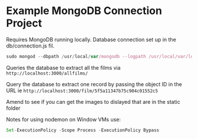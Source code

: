 # Example MongoDB Connection Project

Requires MongoDB running locally. Database connection set up in the db/connection.js fil.

```Javascript
sudo mongod --dbpath /usr/local/var/mongodb --logpath /usr/local/var/log/mongodb/mongo.log --fork
```

Queries the database to extract all the films via `http://localhost:3000/allfilms/`

Query the database to extract one record by passing the object ID in the URL ie `http://localhost:3000/film/5f5a11347b75c904c01552c5`

Amend to see if you can get the images to dislayed that are in the static folder

Notes for using nodemon on Window VMs use:

```Javascript
Set-ExecutionPolicy -Scope Process -ExecutionPolicy Bypass
```
